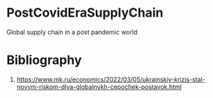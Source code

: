 # PostCovidEraSupplyChain
Global supply chain in a post pandemic world

# Bibliography
01. https://www.mk.ru/economics/2022/03/05/ukrainskiy-krizis-stal-novym-riskom-dlya-globalnykh-cepochek-postavok.html
